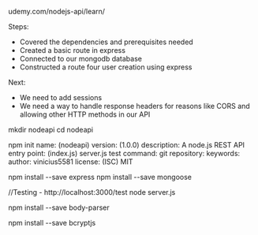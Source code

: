 udemy.com/nodejs-api/learn/


Steps:
- Covered the dependencies and prerequisites needed
- Created a basic route in express
- Connected to our mongodb database
- Constructed a route four user creation using express

Next:
- We need to add sessions
- We need a way to handle response headers for reasons like CORS and allowing other HTTP methods in our API


mkdir nodeapi
cd nodeapi

npm init
	name: (nodeapi) 
	version: (1.0.0) 
	description: A node.js REST API
	entry point: (index.js) server.js
	test command: 
	git repository: 
	keywords: 
	author: vinicius5581
	license: (ISC) MIT


npm install --save express
npm install --save mongoose

//Testing - http://localhost:3000/test
	node server.js

npm install --save body-parser

npm install --save bcryptjs